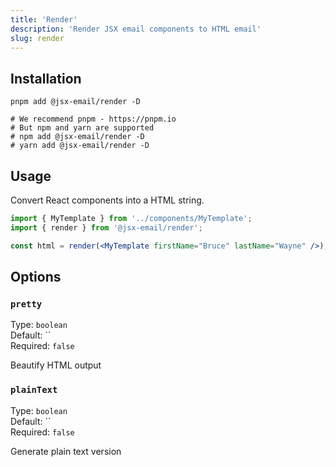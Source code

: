 ```yaml
---
title: 'Render'
description: 'Render JSX email components to HTML email'
slug: render
---
```


<!--@include: @/include/header.md-->

## Installation

```shell
pnpm add @jsx-email/render -D

# We recommend pnpm - https://pnpm.io
# But npm and yarn are supported
# npm add @jsx-email/render -D
# yarn add @jsx-email/render -D
```

## Usage

Convert React components into a HTML string.

```jsx
import { MyTemplate } from '../components/MyTemplate';
import { render } from '@jsx-email/render';

const html = render(<MyTemplate firstName="Bruce" lastName="Wayne" />);
```

## Options

### `pretty`

Type: `boolean`<br>
Default: ``<br/>
Required: `false`

Beautify HTML output

### `plainText`

Type: `boolean`<br>
Default: ``<br/>
Required: `false`

Generate plain text version

